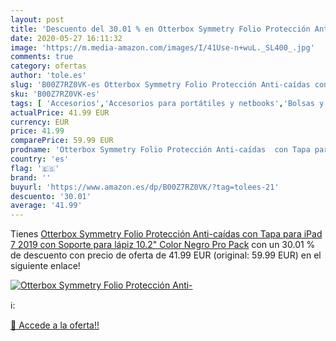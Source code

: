 ```yaml
---
layout: post
title: 'Descuento del 30.01 % en Otterbox Symmetry Folio Protección Anti-'
date: 2020-05-27 16:11:32
image: 'https://m.media-amazon.com/images/I/41Use-n+wuL._SL400_.jpg'
comments: true
category: ofertas
author: 'tole.es'
slug: 'B00Z7RZ0VK-es Otterbox Symmetry Folio Protección Anti-caídas con Tapa...'
sku: 'B00Z7RZ0VK-es'
tags: [ 'Accesorios','Accesorios para portátiles y netbooks','Bolsas y fundas para portátiles y netbooks','Bolígrafos, lápices y útiles de escritura','Equipaje','Informática','Mochilas','Mochilas para portátiles y netbooks','Mochilas tipo casual','Oficina y papelería','Rotuladores permanentes','Rotuladores y subrayadores','lápiz', ]
actualPrice: 41.99 EUR
currency: EUR
price: 41.99
comparePrice: 59.99 EUR
prodname: 'Otterbox Symmetry Folio Protección Anti-caídas  con Tapa para iPad 7  2019  con Soporte para lápiz 10.2"  Color Negro  Pro Pack'
country: 'es'
flag: '🇪🇸'
brand: ''
buyurl: 'https://www.amazon.es/dp/B00Z7RZ0VK/?tag=tolees-21'
descuento: '30.01'
average: '41.99'
---
```


Tienes [Otterbox Symmetry Folio Protección Anti-caídas  con Tapa para iPad 7  2019  con Soporte para lápiz 10.2"  Color Negro  Pro Pack](https://www.amazon.es/dp/B00Z7RZ0VK/?tag=tolees-21) con un 30.01 % de descuento con precio de oferta de 41.99 EUR (original: 59.99 EUR) en el siguiente enlace!

[![Otterbox Symmetry Folio Protección Anti-](https://m.media-amazon.com/images/I/41Use-n+wuL._SL400_.jpg)](https://www.amazon.es/dp/B00Z7RZ0VK/?tag=tolees-21)

ℹ️:


[🛒 Accede a la oferta!!](https://www.amazon.es/dp/B00Z7RZ0VK/?tag=tolees-21)
